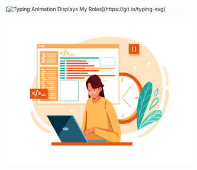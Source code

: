 [![Typing Animation Displays My Roles](https://readme-typing-svg.herokuapp.com?color=%2336BCF7&lines=Hello+I'm+Feyza+KELEŞ;Welcome+to+my+Github+profile;I'm+Fullstack+Developer...;)](https://git.io/typing-svg)




 <p align="center">

  <img src="TDV_M184_02.png" alt="Coder GIF" width="800" height="400">
  
</p>
